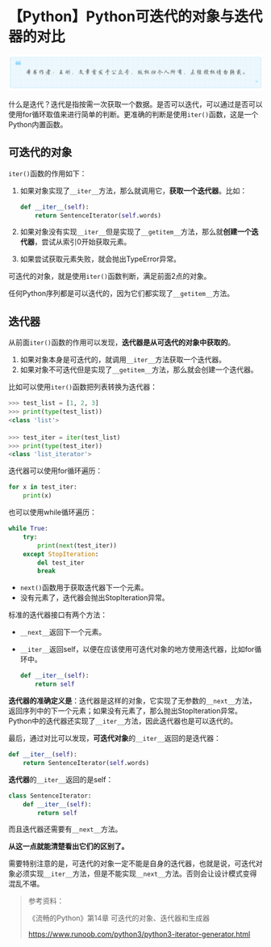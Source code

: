# 【Python】Python可迭代的对象与迭代器的对比
![](../wanggang.png)

什么是迭代？迭代是指按需一次获取一个数据。是否可以迭代，可以通过是否可以使用for循环取值来进行简单的判断。更准确的判断是使用`iter()`函数，这是一个Python内置函数。

## 可迭代的对象

`iter()`函数的作用如下：

1. 如果对象实现了`__iter__`方法，那么就调用它，**获取一个迭代器**。比如：

   ```python
   def __iter__(self):
       return SentenceIterator(self.words)
   ```

2. 如果对象没有实现`__iter__`但是实现了`__getitem__`方法，那么就**创建一个迭代器**，尝试从索引0开始获取元素。

3. 如果尝试获取元素失败，就会抛出TypeError异常。

可迭代的对象，就是使用`iter()`函数判断，满足前面2点的对象。

任何Python序列都是可以迭代的，因为它们都实现了`__getitem__`方法。

## 迭代器

从前面`iter()`函数的作用可以发现，**迭代器是从可迭代的对象中获取的**。

1. 如果对象本身是可迭代的，就调用`__iter__`方法获取一个迭代器。
2. 如果对象不可迭代但是实现了`__getitem__`方法，那么就会创建一个迭代器。

比如可以使用`iter()`函数把列表转换为迭代器：

```python
>>> test_list = [1, 2, 3]
>>> print(type(test_list))
<class 'list'>

>>> test_iter = iter(test_list)
>>> print(type(test_iter))
<class 'list_iterator'>
```

迭代器可以使用for循环遍历：

```python
for x in test_iter:
    print(x)
```

也可以使用while循环遍历：

```python
while True:
    try:
        print(next(test_iter))
    except StopIteration:
        del test_iter
        break
```

- `next()`函数用于获取迭代器下一个元素。
- 没有元素了，迭代器会抛出StopIteration异常。

标准的迭代器接口有两个方法：

- `__next__`返回下一个元素。

- `__iter__`返回self，以便在应该使用可迭代对象的地方使用迭代器，比如for循环中。

  ```python
  def __iter__(self):
      return self
  ```

**迭代器的准确定义是**：迭代器是这样的对象，它实现了无参数的`__next__`方法，返回序列中的下一个元素；如果没有元素了，那么抛出StopIteration异常。Python中的迭代器还实现了`__iter__`方法，因此迭代器也是可以迭代的。

最后，通过对比可以发现，**可迭代对象**的`__iter__`返回的是迭代器：

```python
def __iter__(self):
    return SentenceIterator(self.words)
```

**迭代器**的`__iter__`返回的是self：

```python
class SentenceIterator:
    def __iter__(self):
        return self
```

而且迭代器还需要有`__next__`方法。

**从这一点就能清楚看出它们的区别了。**

需要特别注意的是，可迭代的对象一定不能是自身的迭代器，也就是说，可迭代对象必须实现`__iter__`方法，但是不能实现`__next__`方法。否则会让设计模式变得混乱不堪。

> 参考资料：
>
> 《流畅的Python》第14章 可迭代的对象、迭代器和生成器
>
> https://www.runoob.com/python3/python3-iterator-generator.html